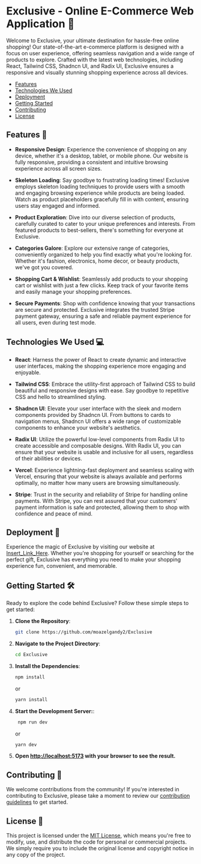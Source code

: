 # Exclusive - Online E-Commerce Web Application 🛒

Welcome to Exclusive, your ultimate destination for hassle-free online shopping! Our state-of-the-art e-commerce platform is designed with a focus on user experience, offering seamless navigation and a wide range of products to explore. Crafted with the latest web technologies, including React, Tailwind CSS, Shadncn UI, and Radix UI, Exclusive ensures a responsive and visually stunning shopping experience across all devices.

- [Features](#features)
- [Technologies We Used](#technologies-we-used)
- [Deployment](#deployment)
- [Getting Started](#getting-started-%EF%B8%8F)
- [Contributing](#contributing)
- [License](#license)

## Features 🚀

- **Responsive Design**: Experience the convenience of shopping on any device, whether it's a desktop, tablet, or mobile phone. Our website is fully responsive, providing a consistent and intuitive browsing experience across all screen sizes.

- **Skeleton Loading**: Say goodbye to frustrating loading times! Exclusive employs skeleton loading techniques to provide users with a smooth and engaging browsing experience while products are being loaded. Watch as product placeholders gracefully fill in with content, ensuring users stay engaged and informed.

- **Product Exploration**: Dive into our diverse selection of products, carefully curated to cater to your unique preferences and interests. From featured products to best-sellers, there's something for everyone at Exclusive.

- **Categories Galore**: Explore our extensive range of categories, conveniently organized to help you find exactly what you're looking for. Whether it's fashion, electronics, home decor, or beauty products, we've got you covered.

- **Shopping Cart & Wishlist**: Seamlessly add products to your shopping cart or wishlist with just a few clicks. Keep track of your favorite items and easily manage your shopping preferences.

- **Secure Payments**: Shop with confidence knowing that your transactions are secure and protected. Exclusive integrates the trusted Stripe payment gateway, ensuring a safe and reliable payment experience for all users, even during test mode.

## Technologies We Used 💻

- **React**: Harness the power of React to create dynamic and interactive user interfaces, making the shopping experience more engaging and enjoyable.

- **Tailwind CSS**: Embrace the utility-first approach of Tailwind CSS to build beautiful and responsive designs with ease. Say goodbye to repetitive CSS and hello to streamlined styling.

- **Shadncn UI**: Elevate your user interface with the sleek and modern components provided by Shadncn UI. From buttons to cards to navigation menus, Shadncn UI offers a wide range of customizable components to enhance your website's aesthetics.

- **Radix UI**: Utilize the powerful low-level components from Radix UI to create accessible and composable designs. With Radix UI, you can ensure that your website is usable and inclusive for all users, regardless of their abilities or devices.

- **Vercel**: Experience lightning-fast deployment and seamless scaling with Vercel, ensuring that your website is always available and performs optimally, no matter how many users are browsing simultaneously.

- **Stripe**: Trust in the security and reliability of Stripe for handling online payments. With Stripe, you can rest assured that your customers' payment information is safe and protected, allowing them to shop with confidence and peace of mind.

## Deployment 🚀

Experience the magic of Exclusive by visiting our website at [Insert_Link_Here](#). Whether you're shopping for yourself or searching for the perfect gift, Exclusive has everything you need to make your shopping experience fun, convenient, and memorable.

## Getting Started 🛠️

Ready to explore the code behind Exclusive? Follow these simple steps to get started:

1. **Clone the Repository**:
   ```bash
   git clone https://github.com/moazelgandy2/Exclusive
   ```
2. **Navigate to the Project Directory**:
   ```bash
   cd Exclusive
   ```
3. **Install the Dependencies**:
   ```bash
   npm install
   ```
   or
   ```bash
   yarn install
   ```
4. **Start the Development Server:**:
   ```bash
    npm run dev
   ```
   or
   ```bash
   yarn dev
   ```
5. **Open [http://localhost:5173](http://localhost:5173) with your browser to see the result.**

## Contributing 🤝

We welcome contributions from the community! If you're interested in contributing to Exclusive, please take a moment to review our [contribution guidelines](CONTRIBUTING.md) to get started.

## License 📝

This project is licensed under the [MIT License](LICENSE), which means you're free to modify, use, and distribute the code for personal or commercial projects. We simply require you to include the original license and copyright notice in any copy of the project.
